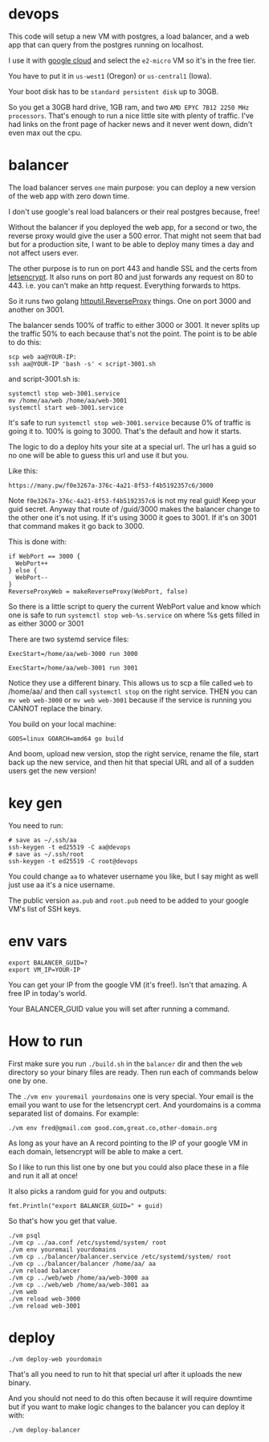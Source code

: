 # devops
This code will setup a new VM with postgres, a load balancer, and a web app that can query from the postgres running on localhost.

I use it with [google cloud](https://cloud.google.com/) and select the `e2-micro` VM so it's in the free tier.

You have to put it in `us-west1` (Oregon) or `us-central1` (Iowa).

Your boot disk has to be `standard persistent disk` up to 30GB.

So you get a 30GB hard drive, 1GB ram, and two `AMD EPYC 7B12 2250 MHz processors`. 
That's enough to run a nice little site with plenty of traffic. 
I've had links on the front page of hacker news and it never went down, didn't
even max out the cpu.

# balancer
The load balancer serves `one` main purpose: you can deploy a new version of the web app
with zero down time.

I don't use google's real load balancers or their real postgres because, free!

Without the balancer if you deployed the web app, for a second or two, the
reverse proxy would give the user a 500 error. That might not seem that bad but for
a production site, I want to be able to deploy many times a day and not affect
users ever.

The other purpose is to run on port 443 and handle SSL and the certs from
[letsencrypt](https://letsencrypt.org/). It also runs on port 80 and just 
forwards any request on 80 to 443. i.e. you can't make an http request.
Everything forwards to https.

So it runs two golang [httputil.ReverseProxy](https://pkg.go.dev/net/http/httputil#NewSingleHostReverseProxy) things. One on port 3000 and another on 3001.

The balancer sends 100% of traffic to either 3000 or 3001. It never splits up
the traffic 50% to each because that's not the point. The point is to be able to
do this:

```
scp web aa@YOUR-IP:
ssh aa@YOUR-IP 'bash -s' < script-3001.sh
```

and script-3001.sh is:

```
systemctl stop web-3001.service
mv /home/aa/web /home/aa/web-3001
systemctl start web-3001.service
```

It's safe to run `systemctl stop web-3001.service` because 0% of traffic is
going it to. 100% is going to 3000. That's the default and how it starts.

The logic to do a deploy hits your site at a special url. The url has a guid
so no one will be able to guess this url and use it but you.

Like this:

```
https://many.pw/f0e3267a-376c-4a21-8f53-f4b5192357c6/3000
```

Note `f0e3267a-376c-4a21-8f53-f4b5192357c6` is not my real guid! Keep your
guid secret. Anyway that route of /guid/3000 makes the balancer change to
the other one it's not using. If it's using 3000 it goes to 3001. If it's
on 3001 that command makes it go back to 3000.

This is done with:

```
if WebPort == 3000 {
  WebPort++
} else {
  WebPort--
}
ReverseProxyWeb = makeReverseProxy(WebPort, false)
```

So there is a little script to query the current WebPort value and know
which one is safe to run `systemctl stop web-%s.service` on where %s gets
filled in as either 3000 or 3001

There are two systemd service files:

```
ExecStart=/home/aa/web-3000 run 3000
```
```
ExecStart=/home/aa/web-3001 run 3001
```

Notice they use a different binary. This allows us to scp a file called `web`
to /home/aa/ and then call `systemctl stop` on the right service. THEN
you can `mv web web-3000` or `mv web web-3001` because if the service is
running you CANNOT replace the binary.

You build on your local machine:

```
GOOS=linux GOARCH=amd64 go build
```

And boom, upload new version, stop the right service, rename the file,
start back up the new service, and then hit that special URL and all
of a sudden users get the new version!

# key gen
You need to run:

```
# save as ~/.ssh/aa
ssh-keygen -t ed25519 -C aa@devops
# save as ~/.ssh/root
ssh-keygen -t ed25519 -C root@devops
```

You could change `aa` to whatever username you like, but I say might as
well just use aa it's a nice username.

The public version `aa.pub` and `root.pub` need to be added to your google
VM's list of SSH keys.

# env vars

```
export BALANCER_GUID=?
export VM_IP=YOUR-IP
```

You can get your IP from the google VM (it's free!). Isn't that amazing. A free IP in
today's world.

Your BALANCER_GUID value you will set after running a command.

# How to run

First make sure you run `./build.sh` in the `balancer` dir and then the `web` 
directory so your binary files are ready. Then run each of commands below one by one.

The `./vm env youremail yourdomains` one is very special. Your email is the email
you want to use for the letsencrypt cert. And yourdomains is a comma separated list
of domains. For example:

```
./vm env fred@gmail.com good.com,great.co,other-domain.org
```

As long as your have an A record pointing to the IP of your google VM in
each domain,
letsencrypt will be able to make a cert.

So I like to run this list one by one but you could also place these in
a file and run it all at once!

It also picks a random guid for you and outputs:

```
fmt.Println("export BALANCER_GUID=" + guid)
```

So that's how you get that value.

```
./vm psql
./vm cp ../aa.conf /etc/systemd/system/ root
./vm env youremail yourdomains
./vm cp ../balancer/balancer.service /etc/systemd/system/ root
./vm cp ../balancer/balancer /home/aa/ aa
./vm reload balancer
./vm cp ../web/web /home/aa/web-3000 aa
./vm cp ../web/web /home/aa/web-3001 aa
./vm web
./vm reload web-3000
./vm reload web-3001
```

# deploy

```
./vm deploy-web yourdomain
```

That's all you need to run to hit that special url after it uploads the new binary.

And you should not need to do this often because it will require downtime but
if you want to make logic changes to the balancer you can deploy it with:

```
./vm deploy-balancer
```
